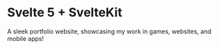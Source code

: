 # Svelte 5 + SvelteKit

A sleek portfolio website, showcasing my work in games, websites, and mobile apps!
